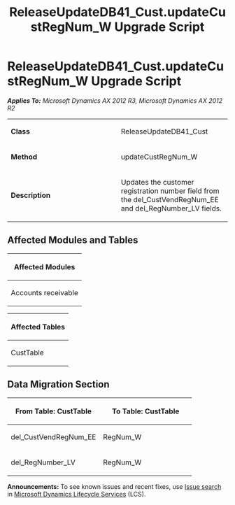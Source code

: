 ﻿---
title: ReleaseUpdateDB41_Cust.updateCustRegNum_W Upgrade Script
TOCTitle: ReleaseUpdateDB41_Cust.updateCustRegNum_W Upgrade Script
ms:assetid: d35fe3aa-5227-faf0-4648-5f1985ed81dd
ms:mtpsurl: https://msdn.microsoft.com/en-us/library/JJ686973(v=AX.60)
ms:contentKeyID: 49711423
ms.date: 05/18/2015
mtps_version: v=AX.60
---

# ReleaseUpdateDB41\_Cust.updateCustRegNum\_W Upgrade Script 


_**Applies To:** Microsoft Dynamics AX 2012 R3, Microsoft Dynamics AX 2012 R2_

<table>
<colgroup>
<col style="width: 50%" />
<col style="width: 50%" />
</colgroup>
<tbody>
<tr class="odd">
<td><p><strong>Class</strong></p></td>
<td><p>ReleaseUpdateDB41_Cust</p></td>
</tr>
<tr class="even">
<td><p><strong>Method</strong></p></td>
<td><p>updateCustRegNum_W</p></td>
</tr>
<tr class="odd">
<td><p><strong>Description</strong></p></td>
<td><p>Updates the customer registration number field from the del_CustVendRegNum_EE and del_RegNumber_LV fields.</p></td>
</tr>
</tbody>
</table>


## Affected Modules and Tables

<table>
<colgroup>
<col style="width: 100%" />
</colgroup>
<thead>
<tr class="header">
<th><p>Affected Modules</p></th>
</tr>
</thead>
<tbody>
<tr class="odd">
<td><p>Accounts receivable</p></td>
</tr>
</tbody>
</table>


<table>
<colgroup>
<col style="width: 100%" />
</colgroup>
<thead>
<tr class="header">
<th><p>Affected Tables</p></th>
</tr>
</thead>
<tbody>
<tr class="odd">
<td><p>CustTable</p></td>
</tr>
</tbody>
</table>


## Data Migration Section

<table>
<colgroup>
<col style="width: 50%" />
<col style="width: 50%" />
</colgroup>
<thead>
<tr class="header">
<th><p>From Table: CustTable</p></th>
<th><p>To Table: CustTable</p></th>
</tr>
</thead>
<tbody>
<tr class="odd">
<td><p>del_CustVendRegNum_EE</p></td>
<td><p>RegNum_W</p></td>
</tr>
<tr class="even">
<td><p>del_RegNumber_LV</p></td>
<td><p>RegNum_W</p></td>
</tr>
</tbody>
</table>

  
**Announcements:** To see known issues and recent fixes, use [Issue search](http://go.microsoft.com/fwlink/?linkid=389258) in [Microsoft Dynamics Lifecycle Services](http://go.microsoft.com/fwlink/?linkid=306505) (LCS).


